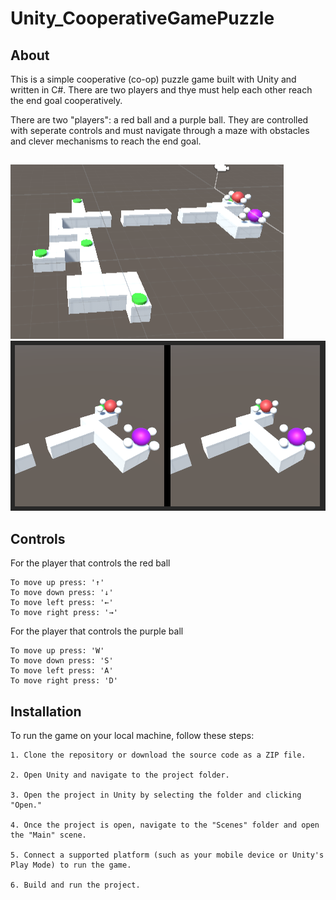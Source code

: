 # Unity_CooperativeGamePuzzle

## About
This is a simple cooperative (co-op) puzzle game built with Unity and written in C#. There are two players and thye must help each other reach the end goal cooperatively.

There are two "players": a red ball and a purple ball. They are controlled with seperate controls and must navigate through a maze with obstacles and clever mechanisms to reach the end goal.

## 
![Screenshot1](gamepuzzle1.png "screenshot1")
![Screenshot2](gamepuzzle2.png "screenshot2")

## Controls
For the player that controls the red ball
```
To move up press: '↑'
To move down press: '↓'
To move left press: '←'
To move right press: '→'
```

For the player that controls the purple ball
```
To move up press: 'W'
To move down press: 'S'
To move left press: 'A'
To move right press: 'D'
```
## Installation
To run the game on your local machine, follow these steps:
```
1. Clone the repository or download the source code as a ZIP file.

2. Open Unity and navigate to the project folder.

3. Open the project in Unity by selecting the folder and clicking "Open."

4. Once the project is open, navigate to the "Scenes" folder and open the "Main" scene.

5. Connect a supported platform (such as your mobile device or Unity's Play Mode) to run the game.

6. Build and run the project.
```
